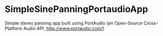 # SimpleSinePanningPortaudioApp
Simple stereo panning app built using PortAudio (an Open-Source Cross-Platform Audio API, http://www.portaudio.com/)
